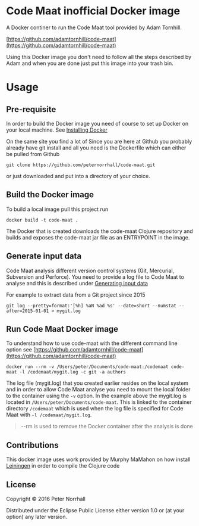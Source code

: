 # Code Maat inofficial Docker image

A Docker continer to run the Code Maat tool provided by Adam Tornhill. 

[https://github.com/adamtornhill/code-maat](https://github.com/adamtornhill/code-maat)

Using this Docker image you don't need to follow all the steps described by Adam and when you are done just put this image into your trash bin.

# Usage

## Pre-requisite 

In order to build the Docker image you need of course to set up Docker on your local machine.
See [Installing Docker](https://docs.docker.com/engine/installation/)

On the same site you find a lot of 
Since you are here at Github you probably already have git install and all you need is the Dockerfile which can either be pulled from Github

```
git clone https://github.com/peternorrhall/code-maat.git
````

or just downloaded and put into a directory of your choice.

## Build the Docker image

To build a local image pull this project run
```
docker build -t code-maat .
````

The Docker that is created downloads the code-maat Clojure repository and builds and exposes the code-maat jar file as an ENTRYPOINT in the image.

## Generate input data

Code Maat analysis different version control systems (Git, Mercurial, Subversion and Perforce). You need to provide a log file to Code Maat to analyse and this is described under [Generating input data](https://github.com/adamtornhill/code-maat#generating-input-data)

For example to extract data from a Git project since 2015 
```
git log --pretty=format:'[%h] %aN %ad %s' --date=short --numstat --after=2015-01-01 > mygit.log
```

## Run Code Maat Docker image

To understand how to use code-maat with the different command line option see [https://github.com/adamtornhill/code-maat](https://github.com/adamtornhill/code-maat)

```
docker run --rm -v /Users/peter/Documents/code-maat:/codemaat code-maat -l /codemaat/mygit.log -c git -a authors
```

The log file (mygit.log) that you created earlier resides on the local system and in order to allow Code Maat analyse you need to mount the local folder to the container using the `-v` option. In the example above the mygit.log is located in `/Users/peter/Documents/code-maat`. This is linked to the container directory `/codemaat` which is used when the log file is specified for Code Maat with `-l /codemaat/mygit.log`.

>--rm is used to remove the Docker container after the analysis is done


## Contributions

This docker image uses work provided by Murphy MaMahon on how install [Leiningen](http://leiningen.org) in order to compile the Clojure code

## License

Copyright © 2016 Peter Norrhall

Distributed under the Eclipse Public License either version 1.0 or (at
your option) any later version.

